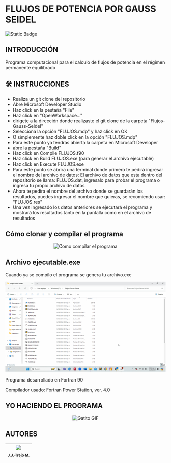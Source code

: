 <h1>FLUJOS DE POTENCIA POR GAUSS SEIDEL</h1>

![Static Badge](https://img.shields.io/badge/STATUS-EN%20PROCESO-blue)

## INTRODUCCIÓN
<p>Programa computacional para el calculo de flujos de potencia en el régimen permanente equilibrado</p>

## :hammer_and_wrench: INSTRUCCIONES
- Realiza un git clone del repositorio
- Abre Microsoft Developer Studio
- Haz click en la pestaña "File"
- Haz click en "OpenWorkspace..."
- dirigete a la dirección donde realizaste el git clone de la carpeta "Flujos-Gauss-Seidel"
- Selecciona la opción "FLUJOS.mdp" y haz click en OK
- O simplemente haz doble click en la opción "FLUJOS.mdp"
- Para este punto ya tendrás abierta la carpeta en MIcrosoft Developer
- abre la pestaña "Build"
- Haz click en Compile FLUJOS.f90
- Haz click en Build FLUJOS.exe (para generar el archivo ejecutable)
- Haz click en Execute FLUJOS.exe
- Para este punto se abrira una terminal donde primero te pedirá ingresar el nombre del archivo de datos: El archivo de datos que esta dentro del repositorio se llama: FLUJOS.dat, ingresalo para probar el programa o ingresa tu propio archivo de datos
- Ahora te pedira el nombre del archivo donde se guardarán los resultados, puedes ingresar el nombre que quieras, se recomiendo usar: "FLUJOS.res"
- Una vez ingresado los datos anteriores se ejecutará el programa y mostrará los resultados tanto en la pantalla como en el archivo de resultados

## Cómo clonar y compilar el programa
<p align="center">
  <img src="assets/Inicializar.gif" width="700" alt="Como compilar el programa">
</p>

## Archivo ejecutable.exe
<p>Cuando ya se compilo el programa se genera tu archivo.exe</p>

<p align="center">
  <img src="assets/ejecutable.gif" width="700" alt="Archivo ejecutable">
</p>

<!--   Forma alternativa de ingresar un gif                  -->
<!--   ![Como compilar el programa](assets/Inicializar.gif)  -->
<!--   ![Archivo ejecutable.exe](assets/ejecutable.gif)      -->

<p>Programa desarrollado en Fortran 90</p>
<p>Compilador usado: Fortran Power Station, ver. 4.0</p>

## YO HACIENDO EL PROGRAMA
<p align="center">
    <img src="https://media.giphy.com/media/JIX9t2j0ZTN9S/giphy.gif" width="300" alt="Gatito GIF">
    <!-- ![Gatito GIF](https://media.giphy.com/media/JIX9t2j0ZTN9S/giphy.gif) -->  
</p>

## AUTORES
| [<img src="https://avatars.githubusercontent.com/u/134732505?v=4" width=115><br><sub> J.J. Trejo M. </sub>](https://github.com/Yisus-1) |
| :---: |
